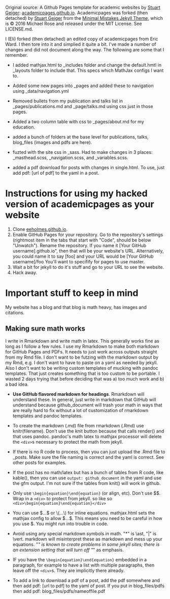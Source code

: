 Original source: A Github Pages template for academic websites by [Stuart Geiger](https://github.com/staeiou): [academicpages.github.io](https://github.com/academicpages/academicpages.github.io).  Academicpages was forked (then detached) by [Stuart Geiger](https://github.com/staeiou) from the [Minimal Mistakes Jekyll Theme](https://mmistakes.github.io/minimal-mistakes/), which is © 2016 Michael Rose and released under the MIT License. See LICENSE.md.  

I (Eli) forked (then detached) an edited copy of academicpages from Eric Ward.  I then tore into it and simplied it quite a bit.  I've made a number of changes and did not document along the way.  The following are some that I remember.

* I added mathjax.html to _includes folder and change the default.hmtl in _layouts folder to include that.  This specs which MathJax configs I want to.

* Added some new pages into _pages and added these to navigation using _data/navigation.yml

* Removed bullets from my publication and talks list in _pages/publications.md and _page/talks.md using css just in those pages.

* Added a two column table with css to _pages/about.md for my education.

* added a bunch of folders at the base level for publications, talks, blog_files (images and pdfs are here).

* fuzted with the site css in _sass.  Had to make changes in 3 places: _masthead.scss, _navigation.scss, and _variables.scss.

* added a pdf download for posts with changes in single.html. To use, just add pdf: [url of pdf] to the yaml in a post.

# Instructions for using my hacked version of academicpages as your website

1. Clone [eeholmes.github.io](https://github.com/eeholmes/eeholmes.github.io). 
1. Enable GitHub Pages for your repository. Go to the repository's settings (rightmost item in the tabs that start with "Code", should be below "Unwatch"). Rename the repository. If you name it [Your GitHub username].github.io", then that will be your website's URL.  Alternatively, you could name it to say [foo] and your URL would be [Your GitHub username]/foo   You'll want to specifify for pages to use master.
1. Wait a bit for jekyll to do it's stuff and go to your URL to see the website.
1. Hack away.

# Important stuff to keep in mind

My website has a blog and that blog is math heavy, has images and citations.

## Making sure math works

I write in Rmarkdown and write math in latex.  This generally works fine as long as I follow a few rules.  I use my Rmarkdown to make both markdown for GitHub Pages and PDFs.  It needs to just work across outputs straight from my Rmd file.  I don't want to be futzing with the markdown output by my Rmd, e.g. I don't want to have to paste on a yaml as needed by jekyll.  Also I don't want to be writing custom templates of mucking with pandoc templates.  That just creates something that is too custom to be portable.  I wasted 2 days trying that before deciding that was a) too much work and b) a bad idea.

* **Use GitHub flavored markdown for headings**.  Rmarkdown will understand these.  In general, just write in markdown that GitHub will understand because github_document will trash your math in ways that are really hard to fix without a lot of customization of rmarkdown templates and pandoc templates.

* To create the markdown (.md) file from rmarkdown (.Rmd) use knitr(filename).  Don't use the knit button because that calls render() and that uses pandoc.  pandoc's math latex to mathjax processor will delete the `<div>`s necessary to protect the math from jekyll.

* If there is no R code to process, then you can just upload the .Rmd file to _posts.  Make sure the file naming is correct and the yaml is correct.  See other posts for examples.

* If the post has no math/latex but has a bunch of tables from R code, like kable(), then you can use `output: github_document` in the yaml and use the gfm output.  I'm not sure if the tables from knit() will work in github.

* Only use `\begin{equation}\end{equation}` (or align, etc).  Don't use $$.  Wrap in a `<div>` to protect from jekyll.  so like so  `<div>\begin{equation}\end{equation}</div>`

* You can use \$...\$ or \\(...\\) for inline equations.  mathjax.html sets the mathjax config to allow \$...\$.  This means you need to be careful in how you use $.  You might run into trouble in code.

* Avoid using any special markdown symbols in math.  "*" is \ast, "|" is \vert.  markdown will misinterpret these as markdown and mess up your equations.  "_" is known to create problems in some jekyll sites; there is an extension setting that will turn off "_" as emphasis.

* IF you have the `\begin{equation}\end{equation}` embedded in a paragraph, for example to have a list with multiple paragraphs, then leave off the `<div>`s.  They are implicitly there already.

* To add a link to download a pdf of a post, add the pdf somewhere and then add pdf: [url to pdf] to the yaml of post.  If you put in blog_files/pdfs  then add pdf: blog_files/pdfs/nameoffile.pdf